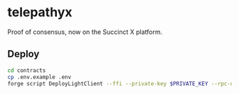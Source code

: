 # telepathyx

Proof of consensus, now on the Succinct X platform.

## Deploy

```bash
cd contracts
cp .env.example .env
forge script DeployLightClient --ffi --private-key $PRIVATE_KEY --rpc-url $RPC --broadcast --etherscan-api-key $ETHERSCAN_API_KEY --verify
```
